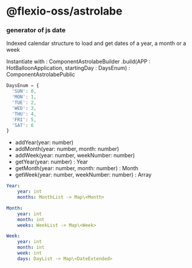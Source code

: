 # @flexio-oss/astrolabe

### generator of js date

Indexed calendar structure to load and get dates of a year, a month or a week

Instantiate with : 
ComponentAstrolabeBuilder
    .build(APP : HotBalloonApplication, startingDay : DaysEnum) : ComponentAstrolabePublic

```javascript
DaysEnum = {
  'SUN': 0,  
  'MON': 1,  
  'TUE': 2,  
  'WED': 3,  
  'THU': 4,  
  'FRI': 5,  
  'SAT': 6  
}
```

- addYear(year: number)
- addMonth(year: number, month: number)
- addWeek(year: number, weekNumber: number)
- getYear(year: number) : Year
- getMonth(year: number, month: number) : Month
- getWeek(year: number, weekNumber: number) : Array<Week>

```yaml
Year:
    year: int
    months: MonthList -> Map\<Month>

Month:
    year: int
    month: int
    weeks: WeekList -> Map\<Week>

Week:
    year: int
    month: int
    week: int
    days: DayList -> Map\<DateExtended>

```
